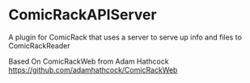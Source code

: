 ComicRackAPIServer
============

A plugin for ComicRack that uses a server to serve up info and files to ComicRackReader



Based On ComicRackWeb from Adam Hathcock
https://github.com/adamhathcock/ComicRackWeb
